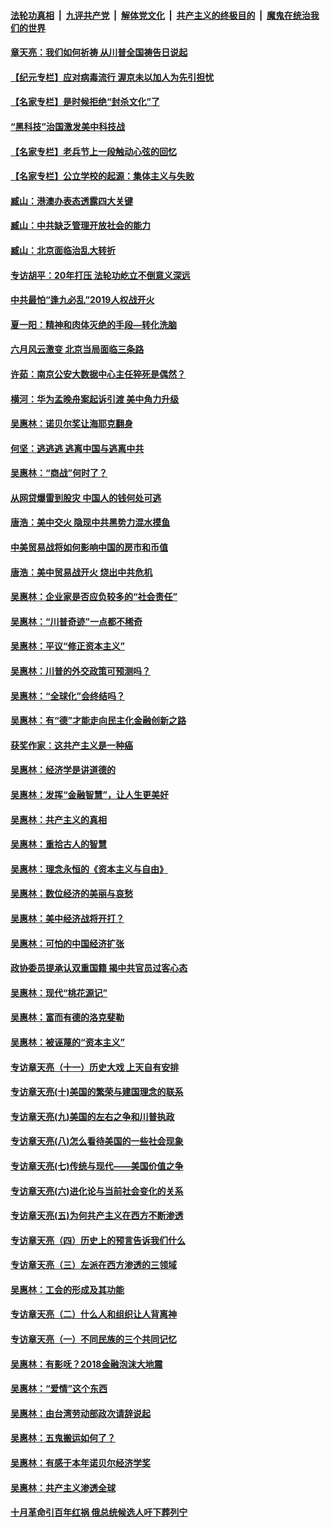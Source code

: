####  [法轮功真相](../../../../basic/blob/master/README.md?t=06220902) &nbsp;|&nbsp; [九评共产党](../../../../9ping.md/blob/master/README.md?t=06220902) &nbsp;|&nbsp; [解体党文化](../../../../jtdwh.md/blob/master/README.md?t=06220902)  &nbsp;|&nbsp; [共产主义的终极目的](../../../../gczydzjmd.md/blob/master/README.md?t=06220902) &nbsp;|&nbsp; [魔鬼在统治我们的世界](../../../../mgztzwmdsj.md/blob/master/README.md?t=06220902) 

#### [章天亮：我们如何祈祷 从川普全国祷告日说起](../pages/nsc423/n11944627.md?t=06220902) 

#### [【纪元专栏】应对病毒流行 渥京未以加人为先引担忧](../pages/nsc423/n11875714.md?t=06220902) 

#### [【名家专栏】是时候拒绝“封杀文化”了](../pages/nsc423/n11814093.md?t=06220902) 

#### [“黑科技”治国激发美中科技战](../pages/nsc423/n11638056.md?t=06220902) 

#### [【名家专栏】老兵节上一段触动心弦的回忆](../pages/nsc423/n11646016.md?t=06220902) 

#### [【名家专栏】公立学校的起源：集体主义与失败](../pages/nsc423/n11601833.md?t=06220902) 

#### [臧山：港澳办表态透露四大关键](../pages/nsc423/n11421628.md?t=06220902) 

#### [臧山：中共缺乏管理开放社会的能力](../pages/nsc423/n11407457.md?t=06220902) 

#### [臧山：北京面临治乱大转折](../pages/nsc423/n11406895.md?t=06220902) 

#### [专访胡平：20年打压 法轮功屹立不倒意义深远](../pages/nsc423/n11398800.md?t=06220902) 

#### [中共最怕“逢九必乱”2019人权战开火](../pages/nsc423/n11385248.md?t=06220902) 

#### [夏一阳：精神和肉体灭绝的手段—转化洗脑](../pages/nsc423/n11368250.md?t=06220902) 

#### [六月风云激变 北京当局面临三条路](../pages/nsc423/n11313668.md?t=06220902) 

#### [许茹：南京公安大数据中心主任猝死是偶然？](../pages/nsc423/n11064744.md?t=06220902) 

#### [横河：华为孟晚舟案起诉引渡 美中角力升级](../pages/nsc423/n11027230.md?t=06220902) 

#### [吴惠林：诺贝尔奖让海耶克翻身](../pages/nsc423/n10890049.md?t=06220902) 

#### [何坚：逃逃逃 逃离中国与逃离中共](../pages/nsc423/n10592891.md?t=06220902) 

#### [吴惠林：“商战”何时了？](../pages/nsc423/n10573558.md?t=06220902) 

#### [从网贷爆雷到股灾 中国人的钱何处可逃](../pages/nsc423/n10572800.md?t=06220902) 

#### [唐浩：美中交火 隐现中共黑势力混水摸鱼](../pages/nsc423/n10544040.md?t=06220902) 

#### [中美贸易战将如何影响中国的房市和币值](../pages/nsc423/n10543697.md?t=06220902) 

#### [唐浩：美中贸易战开火 烧出中共危机](../pages/nsc423/n10540126.md?t=06220902) 

#### [吴惠林：企业家是否应负较多的“社会责任”](../pages/nsc423/n10535022.md?t=06220902) 

#### [吴惠林：“川普奇迹”一点都不稀奇](../pages/nsc423/n10512808.md?t=06220902) 

#### [吴惠林：平议“修正资本主义”](../pages/nsc423/n10495724.md?t=06220902) 

#### [吴惠林：川普的外交政策可预测吗？](../pages/nsc423/n10462387.md?t=06220902) 

#### [吴惠林：“全球化”会终结吗？](../pages/nsc423/n10452838.md?t=06220902) 

#### [吴惠林：有“德”才能走向民主化金融创新之路](../pages/nsc423/n10432292.md?t=06220902) 

#### [获奖作家：这共产主义是一种癌](../pages/nsc423/n10431541.md?t=06220902) 

#### [吴惠林：经济学是讲道德的](../pages/nsc423/n10398014.md?t=06220902) 

#### [吴惠林：发挥“金融智慧”，让人生更美好](../pages/nsc423/n10375019.md?t=06220902) 

#### [吴惠林：共产主义的真相](../pages/nsc423/n10351394.md?t=06220902) 

#### [吴惠林：重拾古人的智慧](../pages/nsc423/n10337691.md?t=06220902) 

#### [吴惠林：理念永恒的《资本主义与自由》](../pages/nsc423/n10316274.md?t=06220902) 

#### [吴惠林：数位经济的美丽与哀愁](../pages/nsc423/n10292946.md?t=06220902) 

#### [吴惠林：美中经济战将开打？](../pages/nsc423/n10258825.md?t=06220902) 

#### [吴惠林：可怕的中国经济扩张](../pages/nsc423/n10219147.md?t=06220902) 

#### [政协委员提承认双重国籍 揭中共官员过客心态](../pages/nsc423/n10208809.md?t=06220902) 

#### [吴惠林：现代“桃花源记”](../pages/nsc423/n10185234.md?t=06220902) 

#### [吴惠林：富而有德的洛克斐勒](../pages/nsc423/n10142264.md?t=06220902) 

#### [吴惠林：被诬蔑的“资本主义”](../pages/nsc423/n10124816.md?t=06220902) 

#### [专访章天亮（十一）历史大戏 上天自有安排](../pages/nsc423/n10094905.md?t=06220902) 

#### [专访章天亮(十)美国的繁荣与建国理念的联系](../pages/nsc423/n10094899.md?t=06220902) 

#### [专访章天亮(九)美国的左右之争和川普执政](../pages/nsc423/n10094889.md?t=06220902) 

#### [专访章天亮(八)怎么看待美国的一些社会现象](../pages/nsc423/n10094857.md?t=06220902) 

#### [专访章天亮(七)传统与现代——美国价值之争](../pages/nsc423/n10093140.md?t=06220902) 

#### [专访章天亮(六)进化论与当前社会变化的关系](../pages/nsc423/n10092036.md?t=06220902) 

#### [专访章天亮(五)为何共产主义在西方不断渗透](../pages/nsc423/n10083620.md?t=06220902) 

#### [专访章天亮（四）历史上的预言告诉我们什么](../pages/nsc423/n10083606.md?t=06220902) 

#### [专访章天亮（三）左派在西方渗透的三领域](../pages/nsc423/n10081115.md?t=06220902) 

#### [吴惠林：工会的形成及其功能](../pages/nsc423/n10080633.md?t=06220902) 

#### [专访章天亮（二）什么人和组织让人背离神](../pages/nsc423/n10076637.md?t=06220902) 

#### [专访章天亮（一）不同民族的三个共同记忆](../pages/nsc423/n10074188.md?t=06220902) 

#### [吴惠林：有影呒？2018金融泡沫大地震](../pages/nsc423/n10040534.md?t=06220902) 

#### [吴惠林：“爱情”这个东西](../pages/nsc423/n10019423.md?t=06220902) 

#### [吴惠林：由台湾劳动部政次请辞说起](../pages/nsc423/n9979679.md?t=06220902) 

#### [吴惠林：五鬼搬运如何了？](../pages/nsc423/n9925338.md?t=06220902) 

#### [吴惠林：有感于本年诺贝尔经济学奖](../pages/nsc423/n9871883.md?t=06220902) 

#### [吴惠林：共产主义渗透全球](../pages/nsc423/n9812748.md?t=06220902) 

#### [十月革命引百年红祸 俄总统候选人吁下葬列宁](../pages/nsc423/n9810182.md?t=06220902) 

